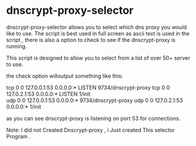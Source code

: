 # dnscrypt-proxy-selector
dnscrypt-proxy-selector allows you to select which dns proxy you would like to use. The script is best used in full screen as ascii text is used in the script , there is also a option to check to see if the dnscrypt-proxy is running. 

This script is designed to allow you to select from a list of over 50+ server to use.

the check option willoutput something like this:

tcp        0      0 127.0.0.1:53            0.0.0.0:*               LISTEN      9734/dnscrypt-proxy 
tcp        0      0 127.0.2.1:53            0.0.0.0:*               LISTEN      1/init              
udp        0      0 127.0.0.1:53            0.0.0.0:*                           9734/dnscrypt-proxy 
udp        0      0 127.0.2.1:53            0.0.0.0:*                           1/init              

as you can see dnscrypt-proxy is listening on port 53 for connections.

Note: I did not Created Dnscrypt-proxy , i Just created This selector Program .
